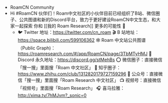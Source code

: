 - RoamCN Community
- Hi #RoamCN 伙伴们！Roam中文社区的小伙伴目前已经组织了B站、微信圈子、公共图谱和新的Discord平台，致力于更好建设RoamCN中文生态，和大家一起探索 你和 [[我的 Roam Research]] 更多的可能性 🚀
	- 🐦 Twitter 地址：https://twitter.com/cn_roam
	  🎬 B 站地址：https://space.bilibili.com/599106362
	  🕸 Roam 中文站公共图谱（Public Graph)：https://roamresearch.com/#/app/RoamCN/page/3TbMTyHMJ
	  🤗 Discord 永久地址：https://discord.gg/stMehBs
	  ⭕️ 微信圈子：直接微信「搜一搜」里面搜「Roam 中文社区」
	  🌊 知乎圈子：https://www.zhihu.com/club/1312820179727159296
	  📮 公众号：直接微信「搜一搜」里面搜「Roam Research 中文社区」
	  📺 视频号：直接微信「视频号」里面搜「Roam Research」
	  🎧 喜马拉雅：http://xima.tv/7hMJvm?_sonic=0
